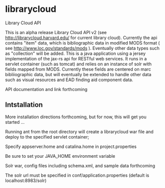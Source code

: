 librarycloud
====

Library Cloud API

This is an alpha release Library Cloud API v2 (see http://librarycloud.harvard.edu/ for current library cloud). Currently the api contains "item" data, which is bibliographic data in modified MODS format ( see http://www.loc.gov/standards/mods ). Eventually other data types such as "collection" will be added. This is a java application using a jersey implementation of the jax-rs api for RESTful web services. It runs in a servlet container (such as tomcat) and relies on an instance of solr with fields mapped from MODS. Currently these fields are centered on marc bibliiographic data, but will eventually be extended to handle other data such as visual resources and EAD finding aid component data.

API documentation and link forthcoming

Intstallation
----------------

More installation directions forthcoming, but for now, this will get you started ...

Running ant from the root directory will create a librarycloud war file and deploy to the specified servlet container;

Specify appserver.home and catalina.home in project.properties

Be sure to set your JAVA_HOME environment variable

Solr war, config files including schema.xml, and sample data forthcoming

The solr url must be specified in conf/application.properties (default is localhost:8983/solr)


